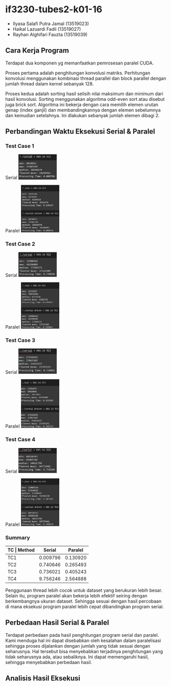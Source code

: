 # if3230-tubes2-k01-16
* Ilyasa Salafi Putra Jamal (13519023)
* Haikal Lazuardi Fadil (13519027)
* Rayhan Alghifari Fauzta (13519039)

## Cara Kerja Program
Terdapat dua komponen yg memanfaatkan pemrosesan paralel CUDA.

Proses pertama adalah penghitungan konvolusi matriks. Perhitungan konvolusi menggunakan kombinasi thread parallel dan block parallel dengan jumlah thread dalam kernel sebanyak 128.

Proses kedua adalah sorting hasil selisih nilai maksimum dan minimum dari hasil konvolusi. Sorting menggunakan algoritma odd-even sort atau disebut juga brick sort. Algoritma ini bekerja dengan cara memilih elemen urutan genap (index ganjil) dan membandingkannya dengan elemen sebelumnya dan kemudian setelahnya. Ini dlakukan sebanyak jumlah elemen dibagi 2.

## Perbandingan Waktu Eksekusi Serial & Paralel
### Test Case 1
Serial
<img src="/screenshots/TC1-serial.png" style="max-width: 120px">

Paralel
<img src="/screenshots/TC1.png" style="max-width: 120px">

### Test Case 2
Serial
<img src="/screenshots/TC2-serial.png" style="max-width: 120px">

Paralel
<img src="/screenshots/TC2.png" style="max-width: 120px">

### Test Case 3
Serial
<img src="/screenshots/TC3-serial.png" style="max-width: 120px">

Paralel
<img src="/screenshots/TC3.png" style="max-width: 120px">

### Test Case 4
Serial
<img src="/screenshots/TC4-serial.png" style="max-width: 120px">

Paralel
<img src="/screenshots/TC4.png" style="max-width: 120px">

### Summary
| TC \| Method | Serial   | Paralel  |
|--------------|----------|----------|
| TC1          | 0.009796 | 0.130920 |
| TC2          | 0.740646 | 0.265493 |
| TC3          | 0.736021 | 0.405243 |
| TC4          | 9.756246 | 2.564888 |

Penggunaan thread lebih cocok untuk dataset yang berukuran lebih besar. Selain itu, program paralel akan bekerja lebih efektif seiring dengan berkembangnya ukuran dataset. Sehingga sesuai dengan hasil percobaan di mana eksekusi program paralel lebih cepat dibandingkan program serial.

## Perbedaan Hasil Serial & Paralel
Terdapat perbedaan pada hasil penghitungan program serial dan paralel. Kami menduga hal ini dapat disebabkan oleh kesalahan dalam paralelisasi sehingga proses dijalankan dengan jumlah yang tidak sesuai dengan seharusnya. Hal tersebut bisa menyebabkan terjadinya penghitungan yang tidak seharusnya ada, atau sebaliknya. Ini dapat memengaruhi hasil, sehingga menyebabkan perbedaan hasil.

## Analisis Hasil Eksekusi
